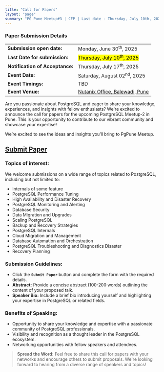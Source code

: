 ```yaml
---
title: "Call for Papers"
layout: "page"
summary: "PG Pune Meetup#3 | CFP | Last date - Thursday, July 10th, 2025"
---
```


### Paper Submission Details

|                                 |                                                                             |
| ------------------------------- | --------------------------------------------------------------------------- |
| **Submission open date:**       | Monday, June 30<sup>th</sup>, 2025                                          |
| **Last Date for submission:**   | <mark>Thursday, July 10<sup>th</sup>, 2025 </mark>                          |
| **Notification of Acceptance:** | Thursday, July 17<sup>th</sup>, 2025                                        |
| **Event Date:**                 | Saturday, August 02<sup>nd</sup>, 2025                                      |
| **Event Timings:**              | TBD                                                                         |
| **Event Venue:**                | [Nutanix Office, Balewadi, Pune](https://maps.app.goo.gl/47idmr8tDfAjgp9r5) |

Are you passionate about PostgreSQL and eager to share your knowledge, experiences, and insights with fellow enthusiasts? We're excited to announce the call for papers for the upcoming PostgreSQL Meetup-2 in Pune. This is your opportunity to contribute to our vibrant community and showcase your expertise!

We’re excited to see the ideas and insights you’ll bring to PgPune Meetup.

<h2>
    <!-- <a class="button" href="https://docs.google.com/forms/d/16ga-t_XrP3NBCpXMFql7Bq05YCX6MVGc7V9VjuDYhMs/edit" rel="noopener" title="Submit Paper" target="_blank"> -->
    <a class="button" href="#" onclick="alert('Paper submission opens on June 30, 2025!'); return false;">
    <span class="button-inner">
        Submit Paper
    </span>
    </a>
</h2>

### Topics of interest:

We welcome submissions on a wide range of topics related to PostgreSQL, including but not limited to:

- Internals of some feature
- PostgreSQL Performance Tuning
- High Availability and Disaster Recovery
- PostgreSQL Monitoring and Alerting
- Database Security
- Data Migration and Upgrades
- Scaling PostgreSQL
- Backup and Recovery Strategies
- PostgreSQL Internals
- Cloud Migration and Management
- Database Automation and Orchestration
- PostgreSQL Troubleshooting and Diagnostics Disaster
- Recovery Planning

### Submission Guidelines:

- Click the **`Submit Paper`** button and complete the form with the required details.
- **Abstract:** Provide a concise abstract (100-200 words) outlining the content of your proposed talk.
- **Speaker Bio:** Include a brief bio introducing yourself and highlighting your expertise in PostgreSQL or related fields.

### Benefits of Speaking:

- Opportunity to share your knowledge and expertise with a passionate community of PostgreSQL professionals.
- Visibility and recognition as a thought leader in the PostgreSQL ecosystem.
- Networking opportunities with fellow speakers and attendees.

> **Spread the Word:** Feel free to share this call for papers with your networks and encourage others to submit proposals. We're looking forward to hearing from a diverse range of speakers and topics!
